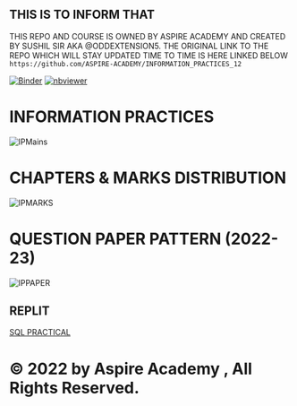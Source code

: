 ## THIS IS TO INFORM THAT 
THIS REPO AND COURSE IS OWNED BY ASPIRE ACADEMY AND CREATED BY SUSHIL SIR AKA @ODDEXTENSION5.
THE ORIGINAL LINK TO THE REPO WHICH WILL STAY UPDATED TIME TO TIME IS HERE LINKED BELOW
```https://github.com/ASPIRE-ACADEMY/INFORMATION_PRACTICES_12```

[![Binder](https://mybinder.org/badge_logo.svg)](https://mybinder.org/v2/gh/ASPIRE-ACADEMY/INFORMATION_PRACTICES_12/HEAD)
[![nbviewer](https://nbviewer.org/badge_logo.svg)](https://nbviewer.org/github/ASPIRE-ACADEMY/INFORMATION_PRACTICES_12/tree/main/)

# INFORMATION PRACTICES 

![IPMains](https://github.com/Shiv-Learning-Cente/Information-Practices-XII/blob/main/assets/IPMain.jpg)

# CHAPTERS & MARKS DISTRIBUTION

![IPMARKS](https://github.com/Shiv-Learning-Cente/Information-Practices-XII/blob/main/assets/CHAP.png)

# QUESTION PAPER PATTERN (2022-23)

![IPPAPER](https://github.com/Shiv-Learning-Cente/Information-Practices-XII/blob/main/assets/PAPER.jpeg)

## REPLIT

[SQL PRACTICAL](https://replit.com/join/zzmuppjavo-sushil007)

# © 2022 by <b> Aspire Academy </b>, All Rights Reserved.

